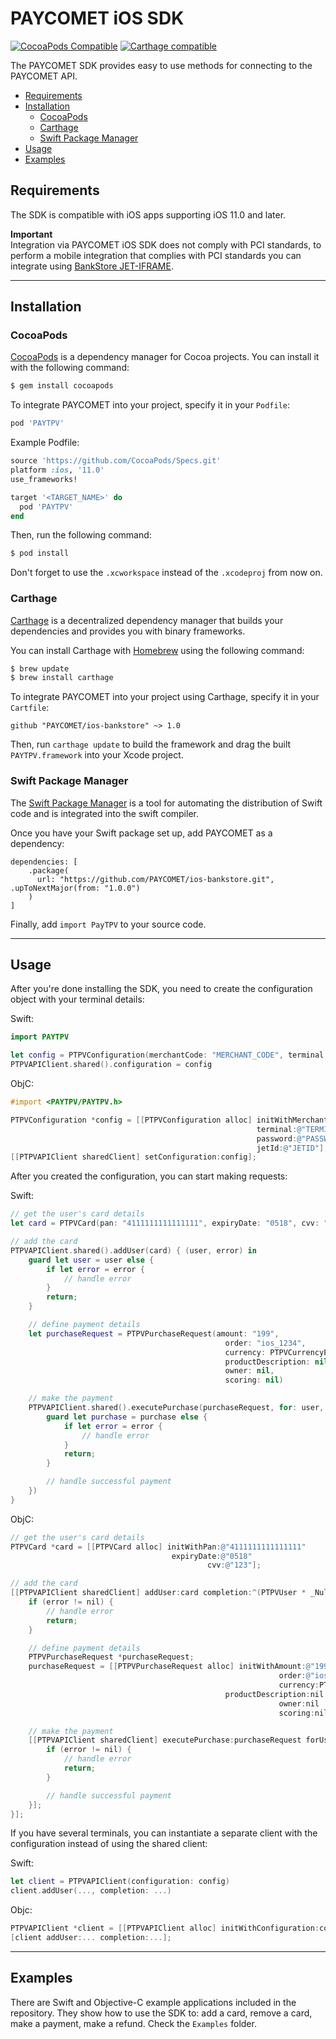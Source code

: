 # PAYCOMET iOS SDK

[![CocoaPods Compatible](https://img.shields.io/cocoapods/v/PAYTPV.svg)](https://img.shields.io/cocoapods/v/PAYTPV.svg)
[![Carthage compatible](https://img.shields.io/badge/Carthage-compatible-4BC51D.svg?style=flat)](https://github.com/Carthage/Carthage)

The PAYCOMET SDK provides easy to use methods for connecting to the PAYCOMET API.

- [Requirements](#requirements)
- [Installation](#installation)
    - [CocoaPods](#cocoapods)
    - [Carthage](#carthage)
    - [Swift Package Manager](#spm)
- [Usage](#usage)
- [Examples](#examples)

## Requirements

The SDK is compatible with iOS apps supporting iOS 11.0 and later.

<strong>Important</strong><br>
Integration via PAYCOMET iOS SDK does not comply with PCI standards, to perform a mobile integration that complies with PCI standards you can integrate using <a href='https://docs.paycomet.com/en/documentacion/bankstore_jetiframe'>BankStore JET-IFRAME</a>.

---

## Installation

### CocoaPods

[CocoaPods](http://cocoapods.org) is a dependency manager for Cocoa projects. You can install it with the following command:

```bash
$ gem install cocoapods
```

To integrate PAYCOMET into your project, specify it in your `Podfile`:

```ruby
pod 'PAYTPV'
```

Example Podfile:

```ruby
source 'https://github.com/CocoaPods/Specs.git'
platform :ios, '11.0'
use_frameworks!

target '<TARGET_NAME>' do
  pod 'PAYTPV'
end
```

Then, run the following command:

```bash
$ pod install
```

Don't forget to use the `.xcworkspace` instead of the `.xcodeproj` from now on.

### Carthage

[Carthage](https://github.com/Carthage/Carthage) is a decentralized dependency manager that builds your dependencies and provides you with binary frameworks.

You can install Carthage with [Homebrew](http://brew.sh/) using the following command:

```bash
$ brew update
$ brew install carthage
```

To integrate PAYCOMET into your project using Carthage, specify it in your `Cartfile`:

```ogdl
github "PAYCOMET/ios-bankstore" ~> 1.0
```

Then, run `carthage update` to build the framework and drag the built `PAYTPV.framework` into your Xcode project.


### Swift Package Manager

The [Swift Package Manager](https://www.swift.org/package-manager/) is a tool for automating the distribution of Swift code and is integrated into the swift compiler.

Once you have your Swift package set up, add PAYCOMET as a dependency:

```ogdl
dependencies: [
    .package(
      url: "https://github.com/PAYCOMET/ios-bankstore.git", .upToNextMajor(from: "1.0.0")
    )
]
```

Finally, add `import PayTPV` to your source code.

---

## Usage

After you're done installing the SDK, you need to create the configuration object with your terminal details:

Swift:

```swift
import PAYTPV

let config = PTPVConfiguration(merchantCode: "MERCHANT_CODE", terminal: "TERMINAL", password: "PASSWORD", jetId: "JETID")
PTPVAPIClient.shared().configuration = config
```

ObjC:

```objective-c
#import <PAYTPV/PAYTPV.h>

PTPVConfiguration *config = [[PTPVConfiguration alloc] initWithMerchantCode:@"MERCHANT_CODE"
                                                       terminal:@"TERMINAL"
                                                       password:@"PASSWORD" 
                                                       jetId:@"JETID"];
[[PTPVAPIClient sharedClient] setConfiguration:config];
```

After you created the configuration, you can start making requests:

Swift:

```swift
// get the user's card details
let card = PTPVCard(pan: "4111111111111111", expiryDate: "0518", cvv: "123")

// add the card
PTPVAPIClient.shared().addUser(card) { (user, error) in
    guard let user = user else {
        if let error = error {
            // handle error
        }
        return;
    }

    // define payment details
    let purchaseRequest = PTPVPurchaseRequest(amount: "199",
                                                order: "ios_1234",
                                                currency: PTPVCurrencyEUR,
                                                productDescription: nil,
                                                owner: nil,
                                                scoring: nil)

    // make the payment
    PTPVAPIClient.shared().executePurchase(purchaseRequest, for: user, completion: { (purchase, error) in
        guard let purchase = purchase else {
            if let error = error {
                // handle error
            }
            return;
        }

        // handle successful payment
    })
}
```

ObjC:

```objective-c
// get the user's card details
PTPVCard *card = [[PTPVCard alloc] initWithPan:@"4111111111111111"
                                    expiryDate:@"0518"
                                            cvv:@"123"];

// add the card
[[PTPVAPIClient sharedClient] addUser:card completion:^(PTPVUser * _Nullable user, NSError * _Nullable error) {
    if (error != nil) {
        // handle error
        return;
    }

    // define payment details
    PTPVPurchaseRequest *purchaseRequest;
    purchaseRequest = [[PTPVPurchaseRequest alloc] initWithAmount:@"199"
                                                            order:@"ios_1234"
                                                            currency:PTPVCurrencyEUR
                                                productDescription:nil
                                                            owner:nil
                                                            scoring:nil];

    // make the payment
    [[PTPVAPIClient sharedClient] executePurchase:purchaseRequest forUser:user completion:^(PTPVPurchase * _Nullable response, NSError * _Nullable error) {
        if (error != nil) {
            // handle error
            return;
        }

        // handle successful payment
    }];
}];
```

If you have several terminals, you can instantiate a separate client with the configuration instead of using the shared client:

Swift:

```swift
let client = PTPVAPIClient(configuration: config)
client.addUser(..., completion: ...)
```

Objc:

```objective-c
PTPVAPIClient *client = [[PTPVAPIClient alloc] initWithConfiguration:config];
[client addUser:... completion:...];
```

---

## Examples

There are Swift and Objective-C example applications included in the repository. They show how to use the SDK to: add a card, remove a card, make a payment, make a refund. Check the `Examples` folder.
